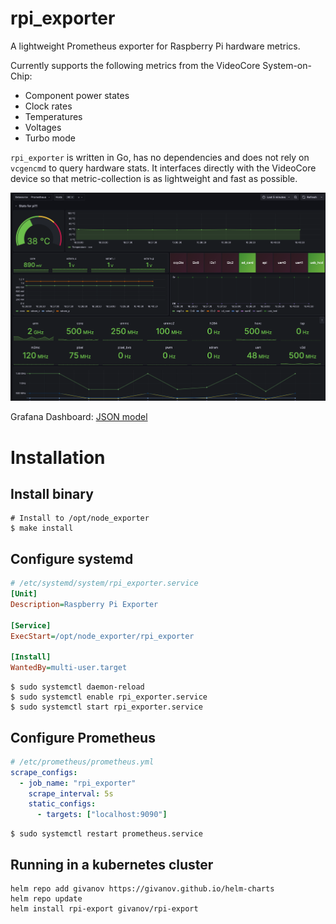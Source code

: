 # rpi_exporter

A lightweight Prometheus exporter for Raspberry Pi hardware metrics.

Currently supports the following metrics from the VideoCore System-on-Chip:

- Component power states
- Clock rates
- Temperatures
- Voltages
- Turbo mode

`rpi_exporter` is written in Go, has no dependencies and does not rely on
`vcgencmd` to query hardware stats. It interfaces directly with the VideoCore
device so that metric-collection is as lightweight and fast as possible.

![Grafana dashboard](assets/grafana.png)

Grafana Dashboard: [JSON model](assets/grafana_dashboard.json?raw=1)

# Installation

## Install binary

```shell
# Install to /opt/node_exporter
$ make install
```

## Configure systemd

```ini
# /etc/systemd/system/rpi_exporter.service
[Unit]
Description=Raspberry Pi Exporter

[Service]
ExecStart=/opt/node_exporter/rpi_exporter

[Install]
WantedBy=multi-user.target
```

```shell
$ sudo systemctl daemon-reload
$ sudo systemctl enable rpi_exporter.service
$ sudo systemctl start rpi_exporter.service
```

## Configure Prometheus

```yaml
# /etc/prometheus/prometheus.yml
scrape_configs:
  - job_name: "rpi_exporter"
    scrape_interval: 5s
    static_configs:
      - targets: ["localhost:9090"]
```

```shell
$ sudo systemctl restart prometheus.service
```

## Running in a kubernetes cluster

```shell
helm repo add givanov https://givanov.github.io/helm-charts
helm repo update
helm install rpi-export givanov/rpi-export


```